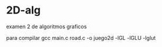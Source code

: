# 2D-alg
examen 2 de algoritmos graficos

para compilar gcc main.c road.c -o juego2d -lGL -lGLU -lglut